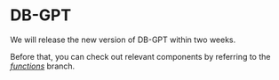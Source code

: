 # DB-GPT

We will release the new version of DB-GPT within two weeks.

Before that, you can check out relevant components by referring to the *[functions](https://github.com/TsinghuaDatabaseGroup/DB-GPT/tree/functions)* branch.
